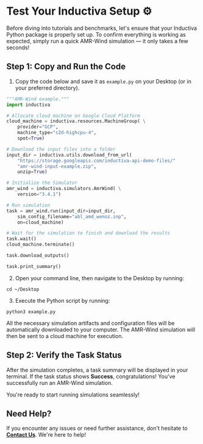# Test Your Inductiva Setup ⚙️
Before diving into tutorials and benchmarks, let's ensure that your Inductiva Python package is properly set up. To confirm everything is working as expected, simply run a quick AMR-Wind simulation — it only takes a few seconds!

## Step 1: Copy and Run the Code

1. Copy the code below and save it as `example.py` on your Desktop (or in your preferred directory).

```python
"""AMR-Wind example."""
import inductiva

# Allocate cloud machine on Google Cloud Platform
cloud_machine = inductiva.resources.MachineGroup( \
    provider="GCP",
    machine_type="c2d-highcpu-4",
    spot=True)

# Download the input files into a folder
input_dir = inductiva.utils.download_from_url(
    "https://storage.googleapis.com/inductiva-api-demo-files/"
    "amr-wind-input-example.zip",
    unzip=True)

# Initialize the Simulator
amr_wind = inductiva.simulators.AmrWind( \
    version="3.4.1")

# Run simulation
task = amr_wind.run(input_dir=input_dir,
    sim_config_filename="abl_amd_wenoz.inp",
    on=cloud_machine)

# Wait for the simulation to finish and download the results
task.wait()
cloud_machine.terminate()

task.download_outputs()

task.print_summary()
```

2. Open your command line, then navigate to the Desktop by running:

```
cd ~/Desktop
```

3. Execute the Python script by running:

```
python3 example.py
```

All the necessary simulation artifacts and configuration files will be automatically downloaded to your computer. The AMR-Wind simulation will then be sent to a cloud machine for execution.

## Step 2: Verify the Task Status
After the simulation completes, a task summary will be displayed in your terminal. If the task status shows **Success**, congratulations! You've successfully run an AMR-Wind simulation.

You're ready to start running simulations seamlessly!

## Need Help?
If you encounter any issues or need further assistance, don't hesitate to [**Contact Us**](mailto:support@inductiva.ai). We're here to help!
